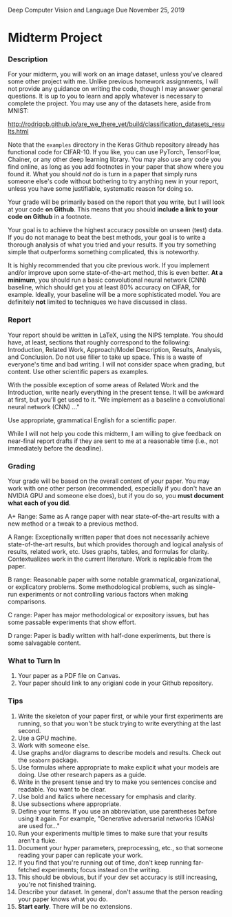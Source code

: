 Deep Computer Vision and Language
Due November 25, 2019


# Midterm Project

### Description

For your midterm, you will work on an image dataset, unless you've cleared some other project with me.  Unlike previous homework assignments, I will not provide any guidance on writing the code, though I may answer general questions.  It is up to you to learn and apply whatever is necessary to complete the project.  You may use any of the datasets here, aside from MNIST:

 http://rodrigob.github.io/are_we_there_yet/build/classification_datasets_results.html

Note that the `examples` directory in the Keras Github repository already has functional code for CIFAR-10.  If you like, you can  use PyTorch, TensorFlow, Chainer, or any other deep learning library.    You may also use any code you find online, as long as you add footnotes in your paper that show where you found it.   What you should *not* do is turn in a paper that simply runs someone else's code without bothering to try anything new in your report, unless you have some justifiable, systematic reason for doing so.

Your grade will be primarily based on the report that you write, but I will look at your code **on Github**.  This means that you should **include a link to your code on Github** in a footnote.

Your goal is to achieve the highest accuracy possible on unseen (test) data.  If you do not manage to beat the best methods, your goal is to write a thorough analysis of what you tried and your results.  If you try something simple that outperforms something complicated, this is noteworthy.

It is highly recommended that you cite previous work.  If you implement and/or improve upon some state-of-the-art method, this is even better.  **At a minimum**, you should run a basic convolutional neural network (CNN) baseline, which should get you  at least 80% accuracy on CIFAR, for example.  Ideally, your baseline will be a more sophisticated model.  You are definitely **not** limited to techniques we have discussed in class.

### Report

Your report should be written in LaTeX, using the NIPS template.  You should have, at least, sections that roughly correspond to the following: Introduction, Related Work,  Approach/Model Description, Results, Analysis, and Conclusion.  Do not use filler to take up space.   This is a waste of everyone's time and bad writing.  I will not consider space when grading, but content.  Use other scientific papers as examples.

With the possible exception of some areas of Related Work and the Introduction, write nearly everything in the present tense.  It will be awkward at first, but you'll get used to it.  "We implement as a baseline a convolutional neural network (CNN) ..."  

Use appropriate, grammatical English for a scientific paper.

While I will not help you code this midterm, I am willing to give feedback on near-final report drafts if they are sent to me at a reasonable time (i.e., not immediately before the deadline).

### Grading

Your grade will be based on the overall content of your paper.  You may work with one other person (recommended,  especially if you don't have an NVIDIA GPU and someone else does), but if you do so, you **must document what each of you did**.

A+ Range:  Same as A range paper with near state-of-the-art results with a new method or a tweak to a previous method.

A Range: Exceptionally written paper that does not necessarily achieve state-of-the-art results, but which provides thorough and logical analysis of results, related work, etc.  Uses graphs, tables, and formulas for clarity.  Contextualizes work in the current literature. Work is replicable from the paper.

B range:  Reasonable paper with some notable grammatical, organizational, or explicatory problems.  Some methodological problems, such as single-run experiments or not controlling various factors when making comparisons.

C range: Paper has major methodological or expository issues, but has some passable experiments that show effort.

D range: Paper is badly written with half-done experiments, but there is some salvagable content.



### What to Turn In

1. Your paper as a PDF file on Canvas.
2. Your paper should link to any origianl code in your Github repository.

### Tips

1. Write the skeleton of your paper first, or while your first experiments are running, so that you won't be stuck trying to write everything at the last second.  
2. Use a GPU machine.
3. Work with someone else.
4. Use graphs and/or diagrams to describe models and results. Check out the `seaborn` package.
5. Use formulas where appropriate to make explicit what your models are doing.  Use other research papers as a guide.
6. Write in the present tense and try to make you sentences concise and readable.  You want to be clear.
7. Use bold and italics where necessary for emphasis and clarity.
8. Use subsections where appropriate.
9. Define your terms.  If you use an abbreviation, use parentheses before using it again.  For example, "Generative adversarial networks (GANs) are used for..." 
10. Run your experiments multiple times to make sure that your results aren't a fluke.
11. Document your hyper parameters, preprocessing, etc., so that someone reading your paper can replicate your work.
12. If you find that you're running out of time, don't keep running far-fetched experiments; focus instead on the writing.
13. This should be obvious, but if your dev set accuracy is still increasing, you're not finished training.
14.  Describe your dataset.  In general, don't assume that the person reading your paper knows what you do.
15. **Start early**.  There will be no extensions.





